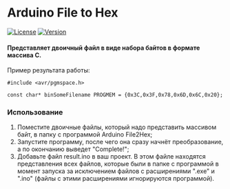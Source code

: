 # Arduino File to Hex
[![License](https://img.shields.io/badge/LICENSE-The%20Unlicense-green?style=flat-square&logo=Arduino)](/LICENSE)  [![Version](https://img.shields.io/badge/VERSION-RELEASE%20--%201.0-green?style=flat-square)](https://github.com/averov90/Arduino_File2Hex/releases/tag/1.0)
#### Представляет двоичный файл в виде набора байтов в формате массива C.
Пример результата работы:

    #include <avr/pgmspace.h>
    
    const char* binSomeFilename PROGMEM = {0x3C,0x3F,0x78,0x6D,0x6C,0x20};
### Использование

1. Поместите двоичные файлы, который надо представить массивом байт, в папку с программой Arduino File2Hex;
2. Запустите программу, после чего она сразу начнёт преобразование, а по окончанию выведет "Complete!";
3. Добавьте файл result.ino в ваш проект. В этом файле находятся представления всех файлов, которые были в папке с программой в момент запуска за исключением файлов с расширениями ".exe" и ".ino" (файлы с этими расширениями игнорируются программой).
